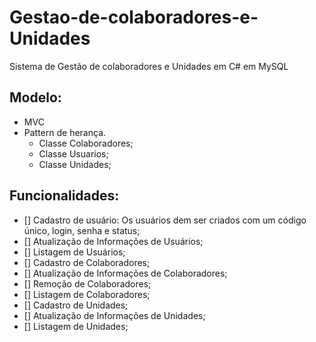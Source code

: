 # Gestao-de-colaboradores-e-Unidades
Sistema de Gestão de colaboradores e Unidades em C# em MySQL

## Modelo:
- MVC
- Pattern de herança.
    - Classe Colaboradores;
    - Classe Usuarios;
    - Classe Unidades;

## Funcionalidades:
- [] Cadastro de usuário: Os usuários dem ser criados com um código único, login, senha e status;
- [] Atualização de Informações de Usuários;
- [] Listagem de Usuários;
- [] Cadastro de Colaboradores;
- [] Atualização de Informações de Colaboradores;
- [] Remoção de Colaboradores;
- [] Listagem de Colaboradores;
- [] Cadastro de Unidades;
- [] Atualização de Informações de Unidades;
- [] Listagem de Unidades;

